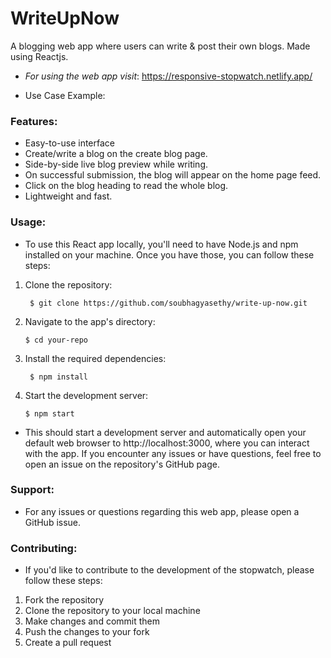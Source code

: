 # WriteUpNow

A blogging web app where users can write & post their own blogs. Made using Reactjs.

- _For using the web app visit_: https://responsive-stopwatch.netlify.app/

- Use Case Example:

### Features:

- Easy-to-use interface
- Create/write a blog on the create blog page.
- Side-by-side live blog preview while writing.
- On successful submission, the blog will appear on the home page feed.
- Click on the blog heading to read the whole blog.
- Lightweight and fast.

### Usage:

- To use this React app locally, you'll need to have Node.js and npm installed on your machine. Once you have those, you can follow these steps:

1. Clone the repository:

   ` $ git clone https://github.com/soubhagyasethy/write-up-now.git`

2. Navigate to the app's directory:

   `$ cd your-repo`

3. Install the required dependencies:

   ` $ npm install`

4. Start the development server:

   `$ npm start`

- This should start a development server and automatically open your default web browser to http://localhost:3000, where you can interact with the app.
  If you encounter any issues or have questions, feel free to open an issue on the repository's GitHub page.

### Support:

- For any issues or questions regarding this web app, please open a GitHub issue.

### Contributing:

- If you'd like to contribute to the development of the stopwatch, please follow these steps:

1. Fork the repository
2. Clone the repository to your local machine
3. Make changes and commit them
4. Push the changes to your fork
5. Create a pull request
